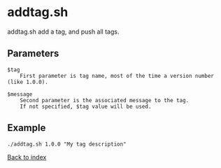 addtag.sh
=========

addtag.sh add a tag, and push all tags.

Parameters
----------
```
$tag
    First parameter is tag name, most of the time a version number (like 1.0.0).

$message
    Second parameter is the associated message to the tag.
    If not specified, $tag value will be used.
```

Example
-------
```
./addtag.sh 1.0.0 "My tag description"
```

[Back to index](../README.md)
